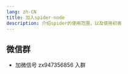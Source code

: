 ```yaml
---
lang: zh-CN
title: 加入spider-node
description: 介绍spider的使用范围，以及使用初衷
---
```


## 微信群
- 加微信号 zx947356856 入群